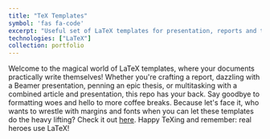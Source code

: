 ```yaml
---
title: "TeX Templates"
symbol: 'fas fa-code'
excerpt: "Useful set of LaTeX templates for presentation, reports and thesis"
technologies: ["LaTeX"]
collection: portfolio
---
```


Welcome to the magical world of LaTeX templates, where your documents practically write themselves! Whether you're crafting a report, dazzling with a Beamer presentation, penning an epic thesis, or multitasking with a combined article and presentation, this repo has your back. Say goodbye to formatting woes and hello to more coffee breaks. Because let's face it, who wants to wrestle with margins and fonts when you can let these templates do the heavy lifting? Check it out [here](https://github.com/krishnanj/tex-templates/tree/main). Happy TeXing and remember: real heroes use LaTeX! 

